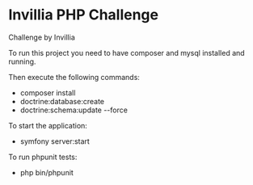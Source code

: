 # Invillia PHP Challenge
Challenge by Invillia

To run this project you need to have composer and mysql installed and running.
  
Then execute the following commands:
 - composer install
 - doctrine:database:create
 - doctrine:schema:update --force 
 
To start the application:
 - symfony server:start

To run phpunit tests:
 - php bin/phpunit

